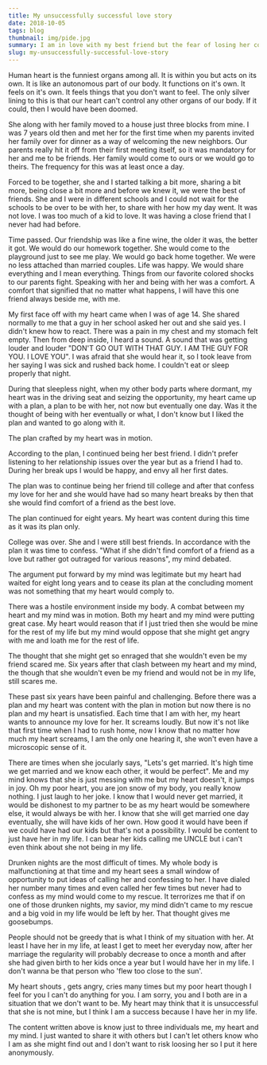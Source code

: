 ```yaml
---
title: My unsuccessfully successful love story  
date: 2018-10-05
tags: blog
thumbnail: img/pide.jpg
summary: I am in love with my best friend but the fear of losing her compels me not to confess.
slug: my-unsuccessfully-successful-love-story
---
```


Human heart is the funniest organs among all. It is within you but acts on its own. It is like an autonomous part of our body. It functions on it's own. It feels on it's own. It feels things that you don't want to feel. The only silver lining to this is that our heart can't control any other organs of our body. If it could, then I would have been doomed.

She along with her family moved to a house just three blocks from mine. I was 7 years old then and met her for the first time when my parents invited her family over for dinner as a way of welcoming the new neighbors. Our parents really hit it off from their first meeting itself, so it was mandatory for her and me to be friends. Her family would come to ours or we would go to theirs. The frequency for this was at least once a day.

Forced to be together, she and I started talking a bit more, sharing a bit more, being close a bit more and before we knew it, we were the best of friends. She and I were in different schools and I could not wait for the schools to be over to be with her, to share with her how my day went. It was not love. I was too much of a kid to love. It was having a close friend that I never had had before.

Time passed. Our friendship was like a fine wine, the older it was, the better it got. We would do our homework together. She would come to the playground just to see me play. We would go back home together. We were no less attached than married couples. Life was happy. We would share everything and I mean everything. Things from our favorite colored shocks to our parents fight. Speaking with her and being with her was a comfort. A comfort that signified that no matter what happens, I will have this one friend always beside me, with me.

My first face off with my heart came when I was of age 14. She shared normally to me that a guy in her school asked her out and she said yes. I didn't knew how to react. There was a pain in my chest and my stomach felt empty. Then from deep inside, I heard a sound. A sound that was getting louder and louder "DON'T GO OUT WITH THAT GUY. I AM THE GUY FOR YOU. I LOVE YOU". I was afraid that she would hear it, so I took leave from her saying I was sick and rushed back home. I couldn't eat or sleep properly that night.

During that sleepless night, when my other body parts where dormant, my heart was in the driving seat and seizing the opportunity, my heart came up with a plan, a plan to be with her, not now but eventually one day. Was it the thought of being with her eventually or what, I don't know but I liked the plan and wanted to go along with it.

The plan crafted by my heart was in motion.

According to the plan, I continued being her best friend. I didn't prefer listening to her relationship issues over the year but as a friend I had to. During her break ups I would be happy, and envy all her first dates.

The plan was to continue being her friend till college and after that confess my love for her and she would have had so many heart breaks by then that she would find comfort of a friend as the best love.

The plan continued for eight years. My heart was content during this time as it was its plan only.

College was over. She and I were still best friends. In accordance with the plan it was time to confess. "What if she didn't find comfort of a friend as a love but rather got outraged for various reasons", my mind debated.  

The argument put forward by my mind was legitimate but my heart had waited for eight long years and to cease  its plan at the concluding moment was not something that my heart would comply to.

There was a hostile environment inside my body. A combat between my heart and my mind was in motion. Both my heart and my mind were putting great case. My heart would reason that if I just tried then she would be mine for the rest of my life but my mind would oppose that she might get angry with me and loath me for the rest of life.

The thought that she might get so enraged that she wouldn't even be my friend scared me. Six years after that clash between my heart and my mind, the though that she wouldn't even be my friend and would not be in my life, still scares me.

These past six years have been painful and challenging. Before there was a plan and my heart was content with the plan in motion but now there is no plan and my heart is unsatisfied. Each time that I am with her, my heart wants to announce my love for her. It screams loudly. But now it's not like that first time when I had to rush home, now I know that no matter  how much my heart screams, I am the only one hearing it, she won't even have a microscopic sense of it.

There are times when she jocularly says, "Lets's get married. It's high time we get married and we know each other, it would be perfect". Me and my mind knows that she is just messing with me but my heart doesn't, it jumps in joy. Oh my poor heart, you are jon snow of my body, you really know nothing. I just laugh to her joke. I know that I would never get married, it would be dishonest to my partner to be as my heart would be  somewhere else, it would always be with her. I know that she will get married one day eventually, she will have kids of her own. How good it would have been if we could have had our kids but that's not a possibility. I would be content to just have her in my life. I can bear her kids calling me UNCLE but i can't even think about she not being in my life.

Drunken nights are the most difficult of times. My whole body is malfunctioning at that time and my heart sees a small window of opportunity to put ideas of calling her and confessing to her. I have dialed her number many times and even called her few times but never had to confess as my mind would come to my rescue. It terrorizes me that if on one of those drunken nights, my savior, my mind didn't came to my rescue and a big void in my life would be left by her. That thought gives me goosebumps.

People should not be greedy that is what I think of my situation with her. At least I have her in my life, at least I get to meet her everyday now, after her marriage the regularity will probably decrease to once a month and after she had given birth to her kids once a year but I would have her in my life. I don't wanna be that person who 'flew too close to the sun'.

My heart shouts , gets angry, cries many times but my poor heart though I feel for you I can't do anything for you. I am sorry, you and I both are in a situation that we don't want to be. My heart may think that it is unsuccessful that she is not mine, but I think I am a success because I have her in my life.

The content written above is know just to three individuals me, my heart and my mind. I just wanted to share it with others but I can't let others know who I am as she might find out and I don't want to risk loosing her so I put it here anonymously. 